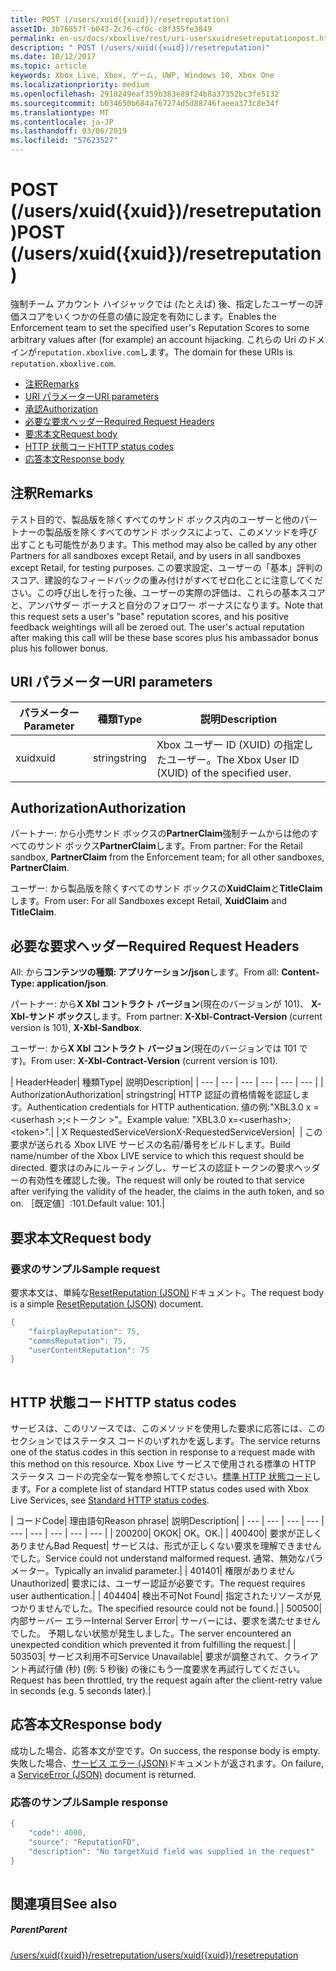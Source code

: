 ```yaml
---
title: POST (/users/xuid({xuid})/resetreputation)
assetID: 3b76857f-b043-2c76-cf0c-c8f355fe3849
permalink: en-us/docs/xboxlive/rest/uri-usersxuidresetreputationpost.html
description: " POST (/users/xuid({xuid})/resetreputation)"
ms.date: 10/12/2017
ms.topic: article
keywords: Xbox Live, Xbox, ゲーム, UWP, Windows 10, Xbox One
ms.localizationpriority: medium
ms.openlocfilehash: 2918249eaf359b383e89f24b8a37352bc3fe5132
ms.sourcegitcommit: b034650b684a767274d5d88746faeea373c8e34f
ms.translationtype: MT
ms.contentlocale: ja-JP
ms.lasthandoff: 03/06/2019
ms.locfileid: "57623527"
---
```

# <a name="post-usersxuidxuidresetreputation"></a><span data-ttu-id="da8cc-104">POST (/users/xuid({xuid})/resetreputation)</span><span class="sxs-lookup"><span data-stu-id="da8cc-104">POST (/users/xuid({xuid})/resetreputation)</span></span>
<span data-ttu-id="da8cc-105">強制チーム アカウント ハイジャックでは (たとえば) 後、指定したユーザーの評価スコアをいくつかの任意の値に設定を有効にします。</span><span class="sxs-lookup"><span data-stu-id="da8cc-105">Enables the Enforcement team to set the specified user's Reputation Scores to some arbitrary values after (for example) an account hijacking.</span></span> <span data-ttu-id="da8cc-106">これらの Uri のドメインが`reputation.xboxlive.com`します。</span><span class="sxs-lookup"><span data-stu-id="da8cc-106">The domain for these URIs is `reputation.xboxlive.com`.</span></span>
 
  * [<span data-ttu-id="da8cc-107">注釈</span><span class="sxs-lookup"><span data-stu-id="da8cc-107">Remarks</span></span>](#ID4EV)
  * [<span data-ttu-id="da8cc-108">URI パラメーター</span><span class="sxs-lookup"><span data-stu-id="da8cc-108">URI parameters</span></span>](#ID4E5)
  * [<span data-ttu-id="da8cc-109">承認</span><span class="sxs-lookup"><span data-stu-id="da8cc-109">Authorization</span></span>](#ID4EJB)
  * [<span data-ttu-id="da8cc-110">必要な要求ヘッダー</span><span class="sxs-lookup"><span data-stu-id="da8cc-110">Required Request Headers</span></span>](#ID4E5B)
  * [<span data-ttu-id="da8cc-111">要求本文</span><span class="sxs-lookup"><span data-stu-id="da8cc-111">Request body</span></span>](#ID4EYD)
  * [<span data-ttu-id="da8cc-112">HTTP 状態コード</span><span class="sxs-lookup"><span data-stu-id="da8cc-112">HTTP status codes</span></span>](#ID4EOE)
  * [<span data-ttu-id="da8cc-113">応答本文</span><span class="sxs-lookup"><span data-stu-id="da8cc-113">Response body</span></span>](#ID4EQH)
 
<a id="ID4EV"></a>

 
## <a name="remarks"></a><span data-ttu-id="da8cc-114">注釈</span><span class="sxs-lookup"><span data-stu-id="da8cc-114">Remarks</span></span>
 
<span data-ttu-id="da8cc-115">テスト目的で、製品版を除くすべてのサンド ボックス内のユーザーと他のパートナーの製品版を除くすべてのサンド ボックスによって、このメソッドを呼び出すことも可能性があります。</span><span class="sxs-lookup"><span data-stu-id="da8cc-115">This method may also be called by any other Partners for all sandboxes except Retail, and by users in all sandboxes except Retail, for testing purposes.</span></span> <span data-ttu-id="da8cc-116">この要求設定、ユーザーの「基本」評判のスコア、建設的なフィードバックの重み付けがすべてゼロ化ことに注意してください。この呼び出しを行った後、ユーザーの実際の評価は、これらの基本スコアと、アンバサダー ボーナスと自分のフォロワー ボーナスになります。</span><span class="sxs-lookup"><span data-stu-id="da8cc-116">Note that this request sets a user's "base" reputation scores, and his positive feedback weightings will all be zeroed out. The user's actual reputation after making this call will be these base scores plus his ambassador bonus plus his follower bonus.</span></span>
  
<a id="ID4E5"></a>

 
## <a name="uri-parameters"></a><span data-ttu-id="da8cc-117">URI パラメーター</span><span class="sxs-lookup"><span data-stu-id="da8cc-117">URI parameters</span></span>
 
| <span data-ttu-id="da8cc-118">パラメーター</span><span class="sxs-lookup"><span data-stu-id="da8cc-118">Parameter</span></span>| <span data-ttu-id="da8cc-119">種類</span><span class="sxs-lookup"><span data-stu-id="da8cc-119">Type</span></span>| <span data-ttu-id="da8cc-120">説明</span><span class="sxs-lookup"><span data-stu-id="da8cc-120">Description</span></span>| 
| --- | --- | --- | 
| <span data-ttu-id="da8cc-121">xuid</span><span class="sxs-lookup"><span data-stu-id="da8cc-121">xuid</span></span>| <span data-ttu-id="da8cc-122">string</span><span class="sxs-lookup"><span data-stu-id="da8cc-122">string</span></span>| <span data-ttu-id="da8cc-123">Xbox ユーザー ID (XUID) の指定したユーザー。</span><span class="sxs-lookup"><span data-stu-id="da8cc-123">The Xbox User ID (XUID) of the specified user.</span></span>| 
  
<a id="ID4EJB"></a>

 
## <a name="authorization"></a><span data-ttu-id="da8cc-124">Authorization</span><span class="sxs-lookup"><span data-stu-id="da8cc-124">Authorization</span></span>
 
<span data-ttu-id="da8cc-125">パートナー: から小売サンド ボックスの**PartnerClaim**強制チームからは他のすべてのサンド ボックス**PartnerClaim**します。</span><span class="sxs-lookup"><span data-stu-id="da8cc-125">From partner: For the Retail sandbox, **PartnerClaim** from the Enforcement team; for all other sandboxes, **PartnerClaim**.</span></span>
 
<span data-ttu-id="da8cc-126">ユーザー: から製品版を除くすべてのサンド ボックスの**XuidClaim**と**TitleClaim**します。</span><span class="sxs-lookup"><span data-stu-id="da8cc-126">From user: For all Sandboxes except Retail, **XuidClaim** and **TitleClaim**.</span></span>
  
<a id="ID4E5B"></a>

 
## <a name="required-request-headers"></a><span data-ttu-id="da8cc-127">必要な要求ヘッダー</span><span class="sxs-lookup"><span data-stu-id="da8cc-127">Required Request Headers</span></span>
 
<span data-ttu-id="da8cc-128">All: から**コンテンツの種類: アプリケーション/json**します。</span><span class="sxs-lookup"><span data-stu-id="da8cc-128">From all: **Content-Type: application/json**.</span></span>
 
<span data-ttu-id="da8cc-129">パートナー: から**X Xbl コントラクト バージョン**(現在のバージョンが 101)、 **X-Xbl-サンド ボックス**します。</span><span class="sxs-lookup"><span data-stu-id="da8cc-129">From partner: **X-Xbl-Contract-Version** (current version is 101), **X-Xbl-Sandbox**.</span></span>
 
<span data-ttu-id="da8cc-130">ユーザー: から**X Xbl コントラクト バージョン**(現在のバージョンでは 101 です)。</span><span class="sxs-lookup"><span data-stu-id="da8cc-130">From user: **X-Xbl-Contract-Version** (current version is 101).</span></span>
 
| <span data-ttu-id="da8cc-131">Header</span><span class="sxs-lookup"><span data-stu-id="da8cc-131">Header</span></span>| <span data-ttu-id="da8cc-132">種類</span><span class="sxs-lookup"><span data-stu-id="da8cc-132">Type</span></span>| <span data-ttu-id="da8cc-133">説明</span><span class="sxs-lookup"><span data-stu-id="da8cc-133">Description</span></span>| 
| --- | --- | --- | --- | --- | --- | 
| <span data-ttu-id="da8cc-134">Authorization</span><span class="sxs-lookup"><span data-stu-id="da8cc-134">Authorization</span></span>| <span data-ttu-id="da8cc-135">string</span><span class="sxs-lookup"><span data-stu-id="da8cc-135">string</span></span>| <span data-ttu-id="da8cc-136">HTTP 認証の資格情報を認証します。</span><span class="sxs-lookup"><span data-stu-id="da8cc-136">Authentication credentials for HTTP authentication.</span></span> <span data-ttu-id="da8cc-137">値の例:"XBL3.0 x =&lt;userhash >;&lt;トークン >"。</span><span class="sxs-lookup"><span data-stu-id="da8cc-137">Example value: "XBL3.0 x=&lt;userhash>;&lt;token>".</span></span>| 
| <span data-ttu-id="da8cc-138">X RequestedServiceVersion</span><span class="sxs-lookup"><span data-stu-id="da8cc-138">X-RequestedServiceVersion</span></span>|  | <span data-ttu-id="da8cc-139">この要求が送られる Xbox LIVE サービスの名前/番号をビルドします。</span><span class="sxs-lookup"><span data-stu-id="da8cc-139">Build name/number of the Xbox LIVE service to which this request should be directed.</span></span> <span data-ttu-id="da8cc-140">要求はのみにルーティングし、サービスの認証トークンの要求ヘッダーの有効性を確認した後。</span><span class="sxs-lookup"><span data-stu-id="da8cc-140">The request will only be routed to that service after verifying the validity of the header, the claims in the auth token, and so on.</span></span> <span data-ttu-id="da8cc-141">［既定値］:101.</span><span class="sxs-lookup"><span data-stu-id="da8cc-141">Default value: 101.</span></span>| 
  
<a id="ID4EYD"></a>

 
## <a name="request-body"></a><span data-ttu-id="da8cc-142">要求本文</span><span class="sxs-lookup"><span data-stu-id="da8cc-142">Request body</span></span>
 
<a id="ID4E5D"></a>

 
### <a name="sample-request"></a><span data-ttu-id="da8cc-143">要求のサンプル</span><span class="sxs-lookup"><span data-stu-id="da8cc-143">Sample request</span></span>
 
<span data-ttu-id="da8cc-144">要求本文は、単純な[ResetReputation (JSON)](../../json/json-resetreputation.md)ドキュメント。</span><span class="sxs-lookup"><span data-stu-id="da8cc-144">The request body is a simple [ResetReputation (JSON)](../../json/json-resetreputation.md) document.</span></span>
 

```cpp
{
    "fairplayReputation": 75,
    "commsReputation": 75,
    "userContentReputation": 75
}
      
```

   
<a id="ID4EOE"></a>

 
## <a name="http-status-codes"></a><span data-ttu-id="da8cc-145">HTTP 状態コード</span><span class="sxs-lookup"><span data-stu-id="da8cc-145">HTTP status codes</span></span>
 
<span data-ttu-id="da8cc-146">サービスは、このリソースでは、このメソッドを使用した要求に応答には、このセクションではステータス コードのいずれかを返します。</span><span class="sxs-lookup"><span data-stu-id="da8cc-146">The service returns one of the status codes in this section in response to a request made with this method on this resource.</span></span> <span data-ttu-id="da8cc-147">Xbox Live サービスで使用される標準の HTTP ステータス コードの完全な一覧を参照してください。[標準 HTTP 状態コード](../../additional/httpstatuscodes.md)します。</span><span class="sxs-lookup"><span data-stu-id="da8cc-147">For a complete list of standard HTTP status codes used with Xbox Live Services, see [Standard HTTP status codes](../../additional/httpstatuscodes.md).</span></span>
 
| <span data-ttu-id="da8cc-148">コード</span><span class="sxs-lookup"><span data-stu-id="da8cc-148">Code</span></span>| <span data-ttu-id="da8cc-149">理由語句</span><span class="sxs-lookup"><span data-stu-id="da8cc-149">Reason phrase</span></span>| <span data-ttu-id="da8cc-150">説明</span><span class="sxs-lookup"><span data-stu-id="da8cc-150">Description</span></span>| 
| --- | --- | --- | --- | --- | --- | --- | --- | --- | 
| <span data-ttu-id="da8cc-151">200</span><span class="sxs-lookup"><span data-stu-id="da8cc-151">200</span></span>| <span data-ttu-id="da8cc-152">OK</span><span class="sxs-lookup"><span data-stu-id="da8cc-152">OK</span></span>| <span data-ttu-id="da8cc-153">OK。</span><span class="sxs-lookup"><span data-stu-id="da8cc-153">OK.</span></span>| 
| <span data-ttu-id="da8cc-154">400</span><span class="sxs-lookup"><span data-stu-id="da8cc-154">400</span></span>| <span data-ttu-id="da8cc-155">要求が正しくありません</span><span class="sxs-lookup"><span data-stu-id="da8cc-155">Bad Request</span></span>| <span data-ttu-id="da8cc-156">サービスは、形式が正しくない要求を理解できませんでした。</span><span class="sxs-lookup"><span data-stu-id="da8cc-156">Service could not understand malformed request.</span></span> <span data-ttu-id="da8cc-157">通常、無効なパラメーター。</span><span class="sxs-lookup"><span data-stu-id="da8cc-157">Typically an invalid parameter.</span></span>| 
| <span data-ttu-id="da8cc-158">401</span><span class="sxs-lookup"><span data-stu-id="da8cc-158">401</span></span>| <span data-ttu-id="da8cc-159">権限がありません</span><span class="sxs-lookup"><span data-stu-id="da8cc-159">Unauthorized</span></span>| <span data-ttu-id="da8cc-160">要求には、ユーザー認証が必要です。</span><span class="sxs-lookup"><span data-stu-id="da8cc-160">The request requires user authentication.</span></span>| 
| <span data-ttu-id="da8cc-161">404</span><span class="sxs-lookup"><span data-stu-id="da8cc-161">404</span></span>| <span data-ttu-id="da8cc-162">検出不可</span><span class="sxs-lookup"><span data-stu-id="da8cc-162">Not Found</span></span>| <span data-ttu-id="da8cc-163">指定されたリソースが見つかりませんでした。</span><span class="sxs-lookup"><span data-stu-id="da8cc-163">The specified resource could not be found.</span></span>| 
| <span data-ttu-id="da8cc-164">500</span><span class="sxs-lookup"><span data-stu-id="da8cc-164">500</span></span>| <span data-ttu-id="da8cc-165">内部サーバー エラー</span><span class="sxs-lookup"><span data-stu-id="da8cc-165">Internal Server Error</span></span>| <span data-ttu-id="da8cc-166">サーバーには、要求を満たせませんでした。 予期しない状態が発生しました。</span><span class="sxs-lookup"><span data-stu-id="da8cc-166">The server encountered an unexpected condition which prevented it from fulfilling the request.</span></span>| 
| <span data-ttu-id="da8cc-167">503</span><span class="sxs-lookup"><span data-stu-id="da8cc-167">503</span></span>| <span data-ttu-id="da8cc-168">サービス利用不可</span><span class="sxs-lookup"><span data-stu-id="da8cc-168">Service Unavailable</span></span>| <span data-ttu-id="da8cc-169">要求が調整されて、クライアント再試行値 (秒) (例: 5 秒後) の後にもう一度要求を再試行してください。</span><span class="sxs-lookup"><span data-stu-id="da8cc-169">Request has been throttled, try the request again after the client-retry value in seconds (e.g. 5 seconds later).</span></span>| 
  
<a id="ID4EQH"></a>

 
## <a name="response-body"></a><span data-ttu-id="da8cc-170">応答本文</span><span class="sxs-lookup"><span data-stu-id="da8cc-170">Response body</span></span>
 
<span data-ttu-id="da8cc-171">成功した場合、応答本文が空です。</span><span class="sxs-lookup"><span data-stu-id="da8cc-171">On success, the response body is empty.</span></span> <span data-ttu-id="da8cc-172">失敗した場合、[サービス エラー (JSON)](../../json/json-serviceerror.md)ドキュメントが返されます。</span><span class="sxs-lookup"><span data-stu-id="da8cc-172">On failure, a [ServiceError (JSON)](../../json/json-serviceerror.md) document is returned.</span></span>
 
<a id="ID4E3H"></a>

 
### <a name="sample-response"></a><span data-ttu-id="da8cc-173">応答のサンプル</span><span class="sxs-lookup"><span data-stu-id="da8cc-173">Sample response</span></span>
 

```cpp
{
    "code": 4000,
    "source": "ReputationFD",
    "description": "No targetXuid field was supplied in the request"
}
         
```

   
<a id="ID4EHAAC"></a>

 
## <a name="see-also"></a><span data-ttu-id="da8cc-174">関連項目</span><span class="sxs-lookup"><span data-stu-id="da8cc-174">See also</span></span>
 
<a id="ID4EJAAC"></a>

 
##### <a name="parent"></a><span data-ttu-id="da8cc-175">Parent</span><span class="sxs-lookup"><span data-stu-id="da8cc-175">Parent</span></span> 

[<span data-ttu-id="da8cc-176">/users/xuid({xuid})/resetreputation</span><span class="sxs-lookup"><span data-stu-id="da8cc-176">/users/xuid({xuid})/resetreputation</span></span>](uri-usersxuidresetreputation.md)

   